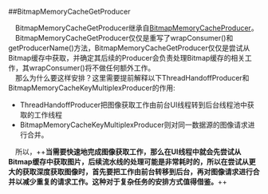 ##BitmapMemoryCacheGetProducer

&#8195;BitmapMemoryCacheGetProducer继承自[BitmapMemoryCacheProducer](https://github.com/icemoonlol/fresco-research-stuff/blob/master/main-stuff/imagepipeline/BitmapMemoryCacheProducer.md)。   
&#8195;BitmapMemoryCacheGetProducer仅仅是重写了wrapConsumer()和getProducerName()方法，BitmapMemoryCacheGetProducer仅仅是尝试从Bitmap缓存中获取，并确定其后续的Producer会负责处理Bitmap缓存的相关工作，其wrapConsumer()将不做任何额外工作。   
&#8195;那么为什么要这样安排？这里需要提前解释以下ThreadHandoffProducer和BitmapMemoryCacheKeyMultiplexProducer的作用:   
- ThreadHandoffProducer把图像获取工作由前台UI线程转到后台线程池中获取的工作线程
- BitmapMemoryCacheKeyMultiplexProducer则对同一数据源的图像请求进行合并。  

&#8195;所以，++**当需要快速地完成图像获取工作，那么在UI线程中就会先尝试从Bitmap缓存中获取图片，后续流水线的处理可能是非常耗时的，所以在尝试从更大的获取深度获取图像时，首先要把工作由前台转移到后台，再对图像请求进行合并以减少重复的请求工作。这种对于复杂任务的安排方式值得借鉴。**++
